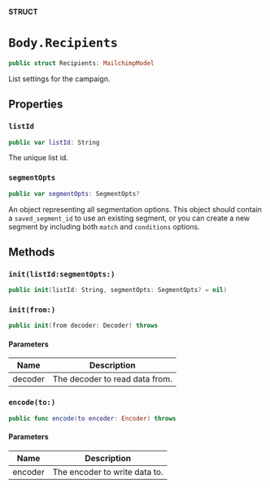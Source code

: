 **STRUCT**

# `Body.Recipients`

```swift
public struct Recipients: MailchimpModel
```

List settings for the campaign.

## Properties
### `listId`

```swift
public var listId: String
```

The unique list id.

### `segmentOpts`

```swift
public var segmentOpts: SegmentOpts?
```

An object representing all segmentation options. This object should contain a `saved_segment_id` to use an existing segment, or you can create a new segment by including both `match` and `conditions` options.

## Methods
### `init(listId:segmentOpts:)`

```swift
public init(listId: String, segmentOpts: SegmentOpts? = nil)
```

### `init(from:)`

```swift
public init(from decoder: Decoder) throws
```

#### Parameters

| Name | Description |
| ---- | ----------- |
| decoder | The decoder to read data from. |

### `encode(to:)`

```swift
public func encode(to encoder: Encoder) throws
```

#### Parameters

| Name | Description |
| ---- | ----------- |
| encoder | The encoder to write data to. |